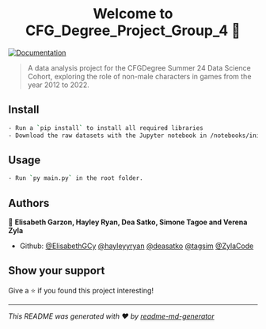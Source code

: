 <h1 align="center">Welcome to CFG_Degree_Project_Group_4 👋</h1>
<p>
  <a href="https://hayleyyryan.github.io/CFG_Degree_Project_Group_4/" target="_blank">
    <img alt="Documentation" src="https://img.shields.io/badge/documentation-yes-brightgreen.svg" />
  </a>
</p>

> A data analysis project for the CFGDegree Summer 24 Data Science Cohort, exploring the role of non-male characters in games from the year 2012 to 2022.

## Install

```sh
- Run a `pip install` to install all required libraries
- Download the raw datasets with the Jupyter notebook in /notebooks/initialise.ipynb
```

## Usage

```sh
- Run `py main.py` in the root folder.
```

## Authors

👤 **Elisabeth Garzon, Hayley Ryan, Dea Satko, Simone Tagoe and Verena Zyla**

* Github: [@ElisabethGCy](https://github.com/ElisabethGCy)
[@hayleyyryan](https://github.com/hayleyyryan)
[@deasatko](https://github.com/deasatko)
[@tagsim](https://github.com/tagsim)
[@ZylaCode](https://github.com/ZylaCode)

## Show your support

Give a ⭐️ if you found this project interesting!

***
_This README was generated with ❤️ by [readme-md-generator](https://github.com/kefranabg/readme-md-generator)_
